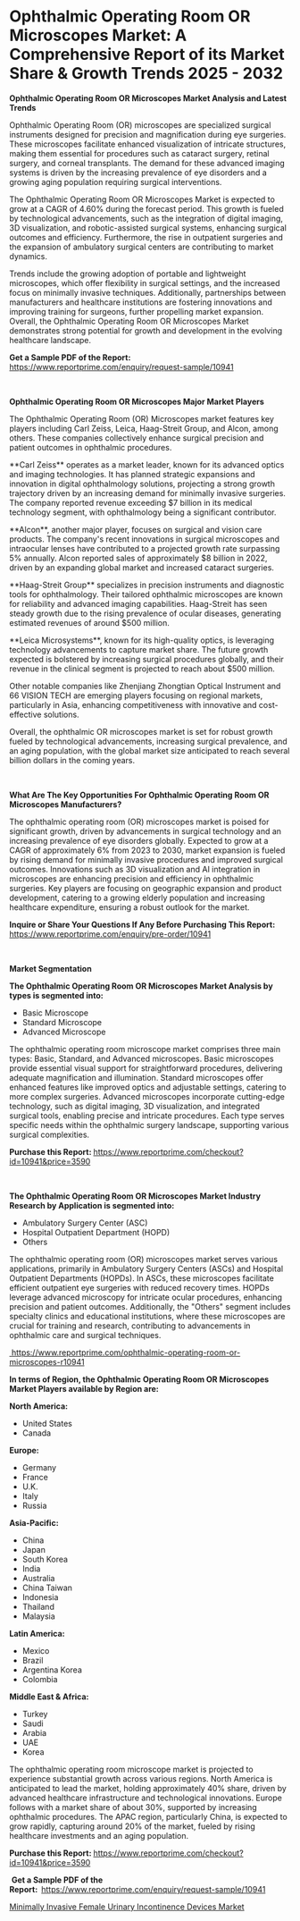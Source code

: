 <p><h1>Ophthalmic Operating Room OR Microscopes Market: A Comprehensive Report of its Market Share & Growth Trends 2025 - 2032</h1></p><p><strong>Ophthalmic Operating Room OR Microscopes Market Analysis and Latest Trends</strong></p>
<p><p>Ophthalmic Operating Room (OR) microscopes are specialized surgical instruments designed for precision and magnification during eye surgeries. These microscopes facilitate enhanced visualization of intricate structures, making them essential for procedures such as cataract surgery, retinal surgery, and corneal transplants. The demand for these advanced imaging systems is driven by the increasing prevalence of eye disorders and a growing aging population requiring surgical interventions. </p><p>The Ophthalmic Operating Room OR Microscopes Market is expected to grow at a CAGR of 4.60% during the forecast period. This growth is fueled by technological advancements, such as the integration of digital imaging, 3D visualization, and robotic-assisted surgical systems, enhancing surgical outcomes and efficiency. Furthermore, the rise in outpatient surgeries and the expansion of ambulatory surgical centers are contributing to market dynamics. </p><p>Trends include the growing adoption of portable and lightweight microscopes, which offer flexibility in surgical settings, and the increased focus on minimally invasive techniques. Additionally, partnerships between manufacturers and healthcare institutions are fostering innovations and improving training for surgeons, further propelling market expansion. Overall, the Ophthalmic Operating Room OR Microscopes Market demonstrates strong potential for growth and development in the evolving healthcare landscape.</p></p>
<p><strong>Get a Sample PDF of the Report:&nbsp;</strong> <a href="https://www.reportprime.com/enquiry/request-sample/10941?utm_campaign=2467&utm_medium=2&utm_source=Github&utm_content=ia&utm_term=20032025&utm_id=ophthalmic-operating-room-or-microscopes">https://www.reportprime.com/enquiry/request-sample/10941</a></p>
<p>&nbsp;</p>
<p><strong>Ophthalmic Operating Room OR Microscopes Major Market Players</strong></p>
<p><p>The Ophthalmic Operating Room (OR) Microscopes market features key players including Carl Zeiss, Leica, Haag-Streit Group, and Alcon, among others. These companies collectively enhance surgical precision and patient outcomes in ophthalmic procedures.</p><p>**Carl Zeiss** operates as a market leader, known for its advanced optics and imaging technologies. It has planned strategic expansions and innovation in digital ophthalmology solutions, projecting a strong growth trajectory driven by an increasing demand for minimally invasive surgeries. The company reported revenue exceeding $7 billion in its medical technology segment, with ophthalmology being a significant contributor.</p><p>**Alcon**, another major player, focuses on surgical and vision care products. The company's recent innovations in surgical microscopes and intraocular lenses have contributed to a projected growth rate surpassing 5% annually. Alcon reported sales of approximately $8 billion in 2022, driven by an expanding global market and increased cataract surgeries.</p><p>**Haag-Streit Group** specializes in precision instruments and diagnostic tools for ophthalmology. Their tailored ophthalmic microscopes are known for reliability and advanced imaging capabilities. Haag-Streit has seen steady growth due to the rising prevalence of ocular diseases, generating estimated revenues of around $500 million.</p><p>**Leica Microsystems**, known for its high-quality optics, is leveraging technology advancements to capture market share. The future growth expected is bolstered by increasing surgical procedures globally, and their revenue in the clinical segment is projected to reach about $500 million.</p><p>Other notable companies like Zhenjiang Zhongtian Optical Instrument and 66 VISION TECH are emerging players focusing on regional markets, particularly in Asia, enhancing competitiveness with innovative and cost-effective solutions.</p><p>Overall, the ophthalmic OR microscopes market is set for robust growth fueled by technological advancements, increasing surgical prevalence, and an aging population, with the global market size anticipated to reach several billion dollars in the coming years.</p></p>
<p>&nbsp;</p>
<p><strong>What Are The Key Opportunities For Ophthalmic Operating Room OR Microscopes Manufacturers?</strong></p>
<p><p>The ophthalmic operating room (OR) microscopes market is poised for significant growth, driven by advancements in surgical technology and an increasing prevalence of eye disorders globally. Expected to grow at a CAGR of approximately 6% from 2023 to 2030, market expansion is fueled by rising demand for minimally invasive procedures and improved surgical outcomes. Innovations such as 3D visualization and AI integration in microscopes are enhancing precision and efficiency in ophthalmic surgeries. Key players are focusing on geographic expansion and product development, catering to a growing elderly population and increasing healthcare expenditure, ensuring a robust outlook for the market.</p></p>
<p><strong>Inquire or Share Your Questions If Any Before Purchasing This Report:</strong> <a href="https://www.reportprime.com/enquiry/pre-order/10941?utm_campaign=2467&utm_medium=2&utm_source=Github&utm_content=ia&utm_term=20032025&utm_id=ophthalmic-operating-room-or-microscopes">https://www.reportprime.com/enquiry/pre-order/10941</a></p>
<p>&nbsp;</p>
<p><strong>Market Segmentation</strong></p>
<p><strong>The Ophthalmic Operating Room OR Microscopes Market Analysis by types is segmented into:</strong></p>
<p><ul><li>Basic Microscope</li><li>Standard Microscope</li><li>Advanced Microscope</li></ul></p>
<p><p>The ophthalmic operating room microscope market comprises three main types: Basic, Standard, and Advanced microscopes. Basic microscopes provide essential visual support for straightforward procedures, delivering adequate magnification and illumination. Standard microscopes offer enhanced features like improved optics and adjustable settings, catering to more complex surgeries. Advanced microscopes incorporate cutting-edge technology, such as digital imaging, 3D visualization, and integrated surgical tools, enabling precise and intricate procedures. Each type serves specific needs within the ophthalmic surgery landscape, supporting various surgical complexities.</p></p>
<p><strong>Purchase this Report:&nbsp;</strong><a href="https://www.reportprime.com/checkout?id=10941&price=3590&utm_campaign=2467&utm_medium=2&utm_source=Github&utm_content=ia&utm_term=20032025&utm_id=ophthalmic-operating-room-or-microscopes">https://www.reportprime.com/checkout?id=10941&price=3590</a></p>
<p>&nbsp;</p>
<p><strong>The Ophthalmic Operating Room OR Microscopes Market Industry Research by Application is segmented into:</strong></p>
<p><ul><li>Ambulatory Surgery Center (ASC)</li><li>Hospital Outpatient Department (HOPD)</li><li>Others</li></ul></p>
<p><p>The ophthalmic operating room (OR) microscopes market serves various applications, primarily in Ambulatory Surgery Centers (ASCs) and Hospital Outpatient Departments (HOPDs). In ASCs, these microscopes facilitate efficient outpatient eye surgeries with reduced recovery times. HOPDs leverage advanced microscopy for intricate ocular procedures, enhancing precision and patient outcomes. Additionally, the "Others" segment includes specialty clinics and educational institutions, where these microscopes are crucial for training and research, contributing to advancements in ophthalmic care and surgical techniques.</p></p>
<p><a href="https://www.reportprime.com/ophthalmic-operating-room-or-microscopes-r10941?utm_campaign=2467&utm_medium=2&utm_source=Github&utm_content=ia&utm_term=20032025&utm_id=ophthalmic-operating-room-or-microscopes">&nbsp;https://www.reportprime.com/ophthalmic-operating-room-or-microscopes-r10941</a></p>
<p><strong>In terms of Region, the Ophthalmic Operating Room OR Microscopes Market Players available by Region are:</strong></p>
<p>
    <p> <strong> North America: </strong>
        <ul>
            <li>United States</li>
            <li>Canada</li>
        </ul>
        </p> 
    <p> <strong> Europe: </strong>
        <ul>
            <li>Germany</li>
            <li>France</li>
            <li>U.K.</li>
            <li>Italy</li>
            <li>Russia</li>
        </ul>
        </p> 
    <p> <strong> Asia-Pacific: </strong>
        <ul>
            <li>China</li>
            <li>Japan</li>
            <li>South Korea</li>
            <li>India</li>
            <li>Australia</li>
            <li>China Taiwan</li>
            <li>Indonesia</li>
            <li>Thailand</li>
            <li>Malaysia</li>
        </ul>
        </p> 
    <p> <strong> Latin America: </strong>
        <ul>
            <li>Mexico</li>
            <li>Brazil</li>
            <li>Argentina Korea</li>
            <li>Colombia</li>
        </ul>
        </p> 
    <p> <strong> Middle East & Africa: </strong>
        <ul>
            <li>Turkey</li>
            <li>Saudi</li>
            <li>Arabia</li>
            <li>UAE</li>
            <li>Korea</li>
        </ul>
    </p>
    </p>
<p><p>The ophthalmic operating room microscope market is projected to experience substantial growth across various regions. North America is anticipated to lead the market, holding approximately 40% share, driven by advanced healthcare infrastructure and technological innovations. Europe follows with a market share of about 30%, supported by increasing ophthalmic procedures. The APAC region, particularly China, is expected to grow rapidly, capturing around 20% of the market, fueled by rising healthcare investments and an aging population.</p></p>
<p><strong>Purchase this Report: </strong><a href="https://www.reportprime.com/checkout?id=10941&price=3590&utm_campaign=2467&utm_medium=2&utm_source=Github&utm_content=ia&utm_term=20032025&utm_id=ophthalmic-operating-room-or-microscopes">https://www.reportprime.com/checkout?id=10941&price=3590</a></p>
<p>&nbsp;<strong>Get a Sample PDF of the Report:&nbsp;&nbsp;</strong><a href="https://www.reportprime.com/enquiry/request-sample/10941?utm_campaign=2467&utm_medium=2&utm_source=Github&utm_content=ia&utm_term=20032025&utm_id=ophthalmic-operating-room-or-microscopes">https://www.reportprime.com/enquiry/request-sample/10941</a></p>
<p><strong></strong></p>
<p><p><a href="https://github.com/WashimHussain441/Market-Research-Report-List-2/blob/main/minimally-invasive-female-urinary-incontinence-devices-market.md?utm_campaign=2467&utm_medium=2&utm_source=Github&utm_content=ia&utm_term=20032025&utm_id=ophthalmic-operating-room-or-microscopes">Minimally Invasive Female Urinary Incontinence Devices Market</a></p></p>
